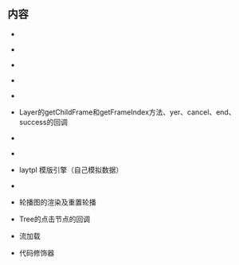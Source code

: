 ## 内容
 
 - ~~~form表单的渲染、提交、校验~~~

 - ~~~Select、radio、checkbox、switch值的获取及重新渲染~~~

 - ~~~进度条：静态及动态效果~~~

 - ~~~表格：分页、排序、删除/修改行、表格重载（自己写JSON模拟数据）~~~

 - ~~~时间线~~~

 - Layer的getChildFrame和getFrameIndex方法、yer、cancel、end、success的回调

 - ~~~laydate 的渲染、初始值、日期选择范围、自定义格式及选择时间后的回调~~~

 - ~~~laypage 分页~~~

 - laytpl 模版引擎（自己模拟数据）

 - ~~~文件上传（最大允许上传的文件大小）及上传前的回调~~~

 - 轮播图的渲染及重置轮播

 - Tree的点击节点的回调

 - 流加载

 - 代码修饰器

